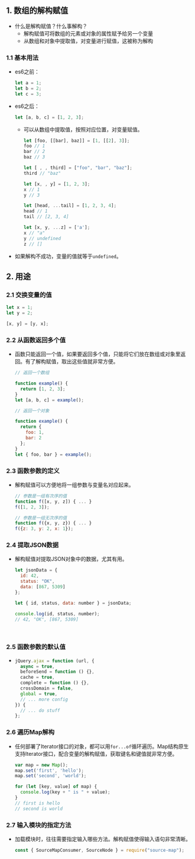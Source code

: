 ## 1. 数组的解构赋值

* 什么是解构赋值？什么事解构？
  * 解构赋值可将数组的元素或对象的属性赋予给另一个变量
  * 从数组和对象中提取值，对变量进行赋值，这被称为解构

### 1.1 基本用法

* es6之前：

  ```javascript
  let a = 1;
  let b = 2;
  let c = 3;
  ```

* es6之后：

  ```javascript
  let [a, b, c] = [1, 2, 3];
  ```

  * 可以从数组中提取值，按照对应位置，对变量赋值。

    ```javascript
    let [foo, [[bar], baz]] = [1, [[2], 3]];
    foo // 1
    bar // 2
    baz // 3

    let [ , , third] = ["foo", "bar", "baz"];
    third // "baz"

    let [x, , y] = [1, 2, 3];
    x // 1
    y // 3

    let [head, ...tail] = [1, 2, 3, 4];
    head // 1
    tail // [2, 3, 4]

    let [x, y, ...z] = ['a'];
    x // "a"
    y // undefined
    z // []
    ```

* 如果解构不成功，变量的值就等于`undefined`。

## 2. 用途

### 2.1 **交换变量的值**

```javascript
let x = 1;
let y = 2;

[x, y] = [y, x];
```

### 2.2 从函数返回多个值

* 函数只能返回一个值，如果要返回多个值，只能将它们放在数组或对象里返回。有了解构赋值，取出这些值就非常方便。

  ```javascript
  // 返回一个数组

  function example() {
    return [1, 2, 3];
  }
  let [a, b, c] = example();

  // 返回一个对象

  function example() {
    return {
      foo: 1,
      bar: 2
    };
  }
  let { foo, bar } = example();
  ```

### 2.3 函数参数的定义

* 解构赋值可以方便地将一组参数与变量名对应起来。

  ```javascript
  // 参数是一组有次序的值
  function f([x, y, z]) { ... }
  f([1, 2, 3]);

  // 参数是一组无次序的值
  function f({x, y, z}) { ... }
  f({z: 3, y: 2, x: 1});
  ```

### 2.4 提取JSON数据

* 解构赋值对提取JSON对象中的数据，尤其有用。

  ```javascript
  let jsonData = {
    id: 42,
    status: "OK",
    data: [867, 5309]
  };

  let { id, status, data: number } = jsonData;

  console.log(id, status, number);
  // 42, "OK", [867, 5309]
  ```

  ​

### 2.5 函数参数的默认值

* ```javascript
  jQuery.ajax = function (url, {
    async = true,
    beforeSend = function () {},
    cache = true,
    complete = function () {},
    crossDomain = false,
    global = true,
    // ... more config
  }) {
    // ... do stuff
  };
  ```

### 2.6 遍历Map解构

* 任何部署了Iterator接口的对象，都可以用`for...of`循环遍历。Map结构原生支持Iterator接口，配合变量的解构赋值，获取键名和键值就非常方便。

  ```javascript
  var map = new Map();
  map.set('first', 'hello');
  map.set('second', 'world');

  for (let [key, value] of map) {
    console.log(key + " is " + value);
  }
  // first is hello
  // second is world
  ```



### 2.7 输入模块的指定方法

* 加载模块时，往往需要指定输入哪些方法。解构赋值使得输入语句非常清晰。

  ```javascript
  const { SourceMapConsumer, SourceNode } = require("source-map");
  ```

  ​

